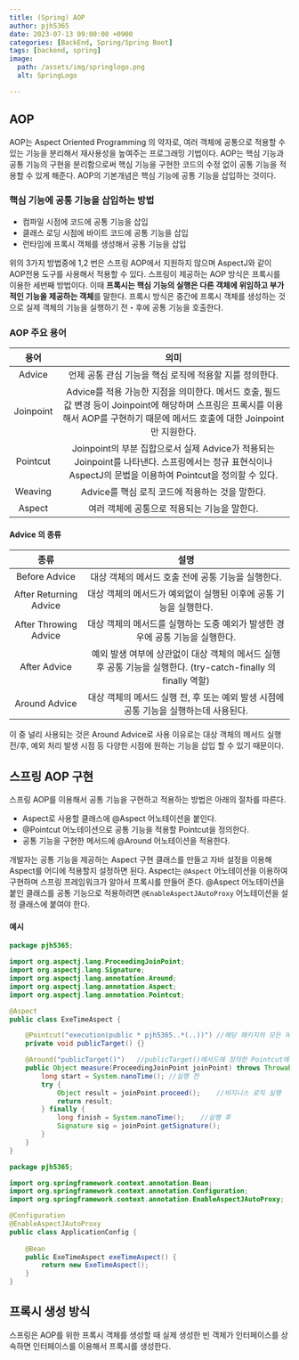 ```yaml
---
title: (Spring) AOP
author: pjh5365
date: 2023-07-13 09:00:00 +0900
categories: [BackEnd, Spring/Spring Boot]
tags: [backend, spring]
image:
  path: /assets/img/springlogo.png
  alt: SpringLogo

---
```




## AOP

AOP는 Aspect Oriented Programming 의 약자로, 여러 객체에 공통으로 적용할 수 있는 기능을 분리해서 재사용성을 높여주는 프로그래밍 기법이다. AOP는 핵심 기능과 공통 기능의 구현을 분리함으로써 핵심 기능을 구현한 코드의 수정 없이 공통 기능을 적용할 수 있게 해준다. AOP의 기본개념은 핵심 기능에 공통 기능을 삽입하는 것이다.

### 핵심 기능에 공통 기능을 삽입하는 방법

- 컴파일 시점에 코드에 공통 기능을 삽입
- 클래스 로딩 시점에 바이트 코드에 공통 기능을 삽입
- 런타임에 프록시 객체를 생성해서 공통 기능을 삽입

위의 3가지 방법중에 1,2 번은 스프링 AOP에서 지원하지 않으며 AspectJ와 같이 AOP전용 도구를 사용해서 적용할 수 있다. 스프링이 제공하는 AOP 방식은 프록시를 이용한 세번째 방법이다. 이때 **프록시는 핵심 기능의 실행은 다른 객체에 위임하고 부가적인 기능을 제공하는 객체**를 말한다. 프록시 방식은 중간에 프록시 객체를 생성하는 것으로 실제 객체의 기능을 실행하기 전・후에 공통 기능을 호출한다. 

### AOP 주요 용어

|   용어    |                             의미                             |
| :-------: | :----------------------------------------------------------: |
|  Advice   |   언제 공통 관심 기능을 핵심 로직에 적용할 지를 정의한다.    |
| Joinpoint | Advice를 적용 가능한 지점을 의미한다. 메서드 호출, 필드 값 변경 등이 Joinpoint에 해당하며 스프링은 프록시를 이용해서 AOP를 구현하기 때문에 메서드 호출에 대한 Joinpoint만 지원한다. |
| Pointcut  | Joinpoint의 부분 집합으로서 실제 Advice가 적용되는 Joinpoint를 나타낸다. 스프링에서는 정규 표현식이나 AspectJ의 문법을 이용하여 Pointcut을 정의할 수 있다. |
|  Weaving  |       Advice를 핵심 로직 코드에 적용하는 것을 말한다.        |
|  Aspect   |         여러 객체에 공통으로 적용되는 기능을 말한다.         |

#### Advice 의 종류

|          종류          |                             설명                             |
| :--------------------: | :----------------------------------------------------------: |
|     Before Advice      |      대상 객체의 메서드 호출 전에 공통 기능을 실행한다.      |
| After Returning Advice | 대상 객체의 메서드가 예외없이 실행된 이후에 공통 기능을 실행한다. |
| After Throwing Advice  | 대상 객체의 메서드를 실행하는 도중 예외가 발생한 경우에 공통 기능을 실행한다. |
|      After Advice      | 예외 발생 여부에 상관없이 대상 객체의 메서드 실행 후 공통 기능을 실행한다. (try-catch-finally 의 finally 역할) |
|     Around Advice      | 대상 객체의 메서드 실행 전, 후 또는 예외 발생 시점에 공통 기능을 실행하는데 사용된다. |

이 중 널리 사용되는 것은 Around Advice로 사용 이유로는 대상 객체의 메서드 실행 전/후, 예외 처리 발생 시점 등 다양한 시점에 원하는 기능을 삽입 할 수 있기 때문이다.

## 스프링 AOP 구현

스프링 AOP를 이용해서 공통 기능을 구현하고 적용하는 방법은 아래의 절차를 따른다.

- Aspect로 사용할 클래스에 @Aspect 어노테이션을 붙인다.
- @Pointcut 어노테이션으로 공통 기능을 적용할 Pointcut을 정의한다.
- 공통 기능을 구현한 메서드에 @Around 어노테이션을 적용한다.

개발자는 공통 기능을 제공하는 Aspect 구현 클래스를 만들고 자바 설정을 이용해 Aspect를 어디에 적용할지 설정하면 된다. Aspect는 `@Aspect` 어노테이션을 이용하여 구현하며 스프링 프레임워크가 알아서 프록시를 만들어 준다. @Aspect 어노테이션을 붙인 클래스를 공통 기능으로 적용하려면 `@EnableAspectJAutoProxy` 어노테이션을 설정 클래스에 붙여야 한다.

#### 예시

```java
package pjh5365;

import org.aspectj.lang.ProceedingJoinPoint;
import org.aspectj.lang.Signature;
import org.aspectj.lang.annotation.Around;
import org.aspectj.lang.annotation.Aspect;
import org.aspectj.lang.annotation.Pointcut;

@Aspect
public class ExeTimeAspect {

    @Pointcut("execution(public * pjh5365..*(..))") //해당 패키지의 모든 메서드에 적용
    private void publicTarget() {}

    @Around("publicTarget()")   //publicTarget()메서드에 정의한 Pointcut에 공통기능을 적용
    public Object measure(ProceedingJoinPoint joinPoint) throws Throwable {
        long start = System.nanoTime();	//실행 전
        try {
            Object result = joinPoint.proceed();    //비지니스 로직 실행
            return result;
        } finally {
            long finish = System.nanoTime();	//실행 후
            Signature sig = joinPoint.getSignature();
        }
    }
}

```

```java
package pjh5365;

import org.springframework.context.annotation.Bean;
import org.springframework.context.annotation.Configuration;
import org.springframework.context.annotation.EnableAspectJAutoProxy;

@Configuration
@EnableAspectJAutoProxy
public class ApplicationConfig {
    
    @Bean
    public ExeTimeAspect exeTimeAspect() {
        return new ExeTimeAspect();
    }
}
```



## 프록시 생성 방식

스프링은 AOP를 위한 프록시 객체를 생성할 때 실제 생성한 빈 객체가 인터페이스를 상속하면 인터페이스를 이용해서 프록시를 생성한다.